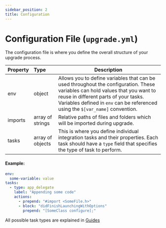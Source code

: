 ```yaml
---
sidebar_position: 2
title: Configuration
---
```

# Configuration File (`upgrade.yml`)

The configuration file is where you define the overall structure of your upgrade process.

| Property | Type              | Description                                                                                                                                                                                                                                             |
|:---------|:------------------|---------------------------------------------------------------------------------------------------------------------------------------------------------------------------------------------------------------------------------------------------------|
| env      | object            | Allows you to define variables that can be used throughout the configuration. These variables can hold values that you want to reuse in different parts of your tasks. Variables defined in `env` can be referenced using the `$[var_name]` convention. |
| imports  | array of strings  | Relative paths of files and folders which will be imported during upgrade.                                                                                                                                                                              |
| tasks    | array of objects  | This is where you define individual integration tasks and their properties. Each task should have a `type` field that specifies the type of task to perform.                                                                                            |

#### Example:

```yaml
env:
  some-variable: value
tasks:
  - type: app_delegate
    label: "Appending some code"
    actions:
      - prepend: "#import <SomeFile.h>"
      - block: "didFinishLaunchingWithOptions"
        prepend: "[SomeClass configure];"
```
All possible task types are explained in [Guides](../category/guides)
